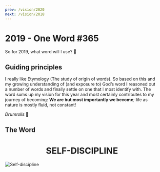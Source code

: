 ```yaml
---
prev: /vision/2020
next: /vision/2018
---
```


# 2019 - One Word #365

So for 2019, what word will I use? :thinking:

## Guiding principles

I really like Etymology (The study of origin of words). So based on this and my growing understanding of (and exposure to) God’s word I reasoned out a number of words and finally settle on one that I most identify with. The word sums up my vision for this year and most certainly contributes to my journey of becoming: **We are but most importantly we become**; life as nature is mostly fluid, not constant!

_Drumrolls_ :drum:

## The Word

<center><h1>SELF-DISCIPLINE</h1></center>

![Self-discipline](../../.vuepress/public/images/2019.png)
